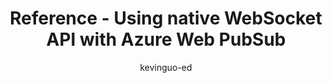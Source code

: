 ---
title: Reference - Using native WebSocket API with Azure Web PubSub
description: This reference describes ssing native WebSocket API with Azure Web PubSub service.
author: kevinguo-ed
ms.author: kevinguo
ms.service: azure-web-pubsub
ms.custom: devx-track-js
ms.topic: conceptual 
ms.date: 07/17/2023
---